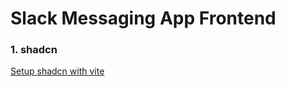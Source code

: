 # Slack Messaging App Frontend

### 1. shadcn

[Setup shadcn with vite](https://ui.shadcn.com/docs/installation/vite)
